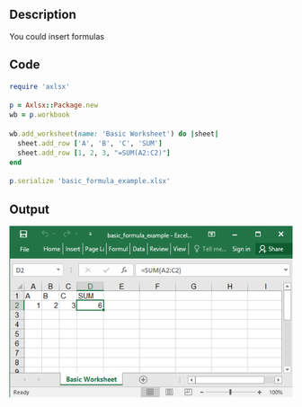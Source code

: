 ## Description

You could insert formulas

## Code

```ruby
require 'axlsx'

p = Axlsx::Package.new
wb = p.workbook

wb.add_worksheet(name: 'Basic Worksheet') do |sheet|
  sheet.add_row ['A', 'B', 'C', 'SUM']
  sheet.add_row [1, 2, 3, "=SUM(A2:C2)"]
end

p.serialize 'basic_formula_example.xlsx'
```

## Output

![Output](images/basic_formula_example.png "Output")

